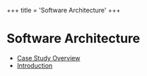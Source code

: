 +++
title = 'Software Architecture'
+++
# Software Architecture
- [Case Study Overview](case-study/)
- [Introduction](introduction/)
